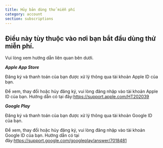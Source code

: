 ```yaml
---
title: Hủy bản dùng thử miễn phí
category: account
section: subscriptions
---
```

## Điều này tùy thuộc vào nơi bạn bắt đầu dùng thử miễn phí.

Vui lòng xem hướng dẫn liên quan bên dưới.

***Apple App Store***

Đăng ký và thanh toán của bạn được xử lý thông qua tài khoản Apple ID của bạn.

Để xem, thay đổi hoặc hủy đăng ký, vui lòng đăng nhập vào tài khoản Apple ID của bạn. Hướng dẫn có tại đây:<https://support.apple.com/HT202039>

***Google Play***

Đăng ký và thanh toán của bạn được xử lý thông qua tài khoản Google ID của bạn.

Để xem, thay đổi hoặc hủy đăng ký, vui lòng đăng nhập vào tài khoản Google ID của bạn. Hướng dẫn có tại đây:<https://support.google.com/googleplay/answer/7018481>